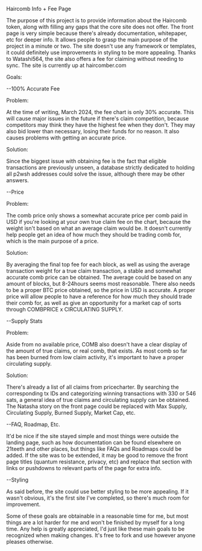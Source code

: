Haircomb Info + Fee Page

The purpose of this project is to provide information about the Haircomb token, along with filling any gaps that the core site does not offer.
The front page is very simple because there's already documentation, whitepaper, etc for deeper info. It allows people to grasp the main purpose of the project in a minute or two.
The site doesn't use any framework or templates, it could definitely use improvements in styling to be more appealing. 
Thanks to Watashi564, the site also offers a fee for claiming without needing to sync. 
The site is currently up at haircomber.com

Goals:

--100% Accurate Fee

Problem:

At the time of writing, March 2024, the fee chart is only 30% accurate. This will cause major issues in the future if there's claim competition, 
because competitors may think they have the highest fee when they don't. They may also bid lower than necessary, losing their funds for no reason.
It also causes problems with getting an accurate price.

Solution:

Since the biggest issue with obtaining fee is the fact that eligible transactions are previously unseen, a database strictly dedicated to holding all p2wsh addresses could solve the issue, 
although there may be other answers. 

--Price

Problem:

The comb price only shows a somewhat accurate price per comb paid in USD if you're looking at your own true claim fee on the chart, because the weight isn't based on what an average claim would be. 
It doesn't currently help people get an idea of how much they should be trading comb for, which is the main purpose of a price.

Solution:

By averaging the final top fee for each block, as well as using the average transaction weight for a true claim transaction, a stable and somewhat accurate comb price can be obtained. The
average could be based on any amount of blocks, but 8-24hours seems most reasonable. There also needs to be a proper BTC price obtained, so the price in USD is accurate. 
A proper price will allow people to have a reference for how much they should trade their comb for, as well as give an opportunity for a market cap of sorts through COMBPRICE x CIRCULATING SUPPLY.

--Supply Stats

Problem:

Aside from no available price, COMB also doesn't have a clear display of the amount of true claims, or real comb, that exists. As most comb so far has been burned from low claim activity, it's
important to have a proper circulating supply. 

Solution:

There's already a list of all claims from pricecharter. By searching the corresponding tx IDs and categorizing winning transactions with 330 or 546 sats, a general idea of true claims and
circulating supply can be obtained.
The Natasha story on the front page could be replaced with Max Supply, Circulating Supply, Burned Supply, Market Cap, etc.

--FAQ, Roadmap, Etc.

It'd be nice if the site stayed simple and most things were outside the landing page, such as how documentation can be found elsewhere on 21teeth and other places, but things like FAQs and Roadmaps could
be added. If the site was to be extended, it may be good to remove the front page titles (quantum resistance, privacy, etc) and replace that section with links or pushdowns to relevant parts of the page for extra info.

--Styling

As said before, the site could use better styling to be more appealing. If it wasn't obvious, it's the first site I've completed, so there's much room for improvement.

Some of these goals are obtainable in a reasonable time for me, but most things are a lot harder for me and won't be finished by myself for a long time. Any help is greatly appreciated, I'd just like these main goals 
to be recognized when making changes. It's free to fork and use however anyone pleases otherwise.
